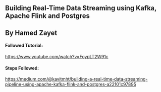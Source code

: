 ## Building Real-Time Data Streaming using Kafka, Apache Flink and Postgres

## By Hamed Zayet

#### Followed Tutorial:

https://www.youtube.com/watch?v=FoypLT2W91c

#### Steps Followed:

https://medium.com/@kavitmht/building-a-real-time-data-streaming-pipeline-using-apache-kafka-flink-and-postgres-a22101c97895
